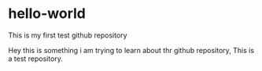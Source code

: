 # hello-world
This is my first test github repository

Hey this is something i am trying to learn about thr github repository, This is a test repository.
